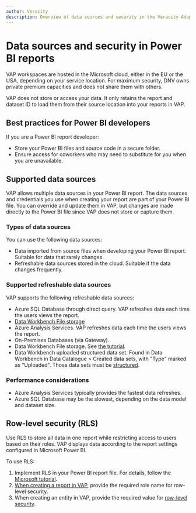 ```yaml
---
author: Veracity
description: Overview of data sources and security in the Veracity Adapter for Power BI.
---
```


# Data sources and security in Power BI reports
VAP workspaces are hosted in the Microsoft cloud, either in the EU or the USA, depending on your service location. For maximum security, DNV owns private premium capacities and does not share them with others.

VAP does not store or access your data. It only retains the report and dataset ID to load them from their source location into your reports in VAP.

## Best practices for Power BI developers
If you are a Power BI report developer:
- Store your Power BI files and source code in a secure folder.
- Ensure access for coworkers who may need to substitute for you when you are unavailable.

## Supported data sources
VAP allows multiple data sources in your Power BI report. The data sources and credentials you use when creating your report are part of your Power BI file. You can override and update them in VAP, but changes are made directly to the Power BI file since VAP does not store or capture them.

### Types of data sources
You can use the following data sources:
* Data imported from source files when developing your Power BI report. Suitable for data that rarely changes.
* Refreshable data sources stored in the cloud. Suitable if the data changes frequently.

### Supported refreshable data sources
VAP supports the following refreshable data sources:
- Azure SQL Database through direct query. VAP refreshes data each time the users views the report.
- [Data Workbench File storage](../dataworkbench/filestorage/filestorage.md)
- Azure Analysis Services. VAP refreshes data each time the users views the report.
- On-Premises Databases (via Gateway).
- Data Workbench File storage. See [the tutorial](file-storage-as-data-source/introduction.md).
- Data Workbench uploaded structured data set. Found in Data Workbench in Data Catalogue > Created data sets, with "Type" marked as "Uploaded". Those data sets must be [structured](../dataplatform/concepts/structdata.md).

### Performance considerations
- Azure Analysis Services typically provides the fastest data refreshes.
- Azure SQL Database may be the slowest, depending on the data model and dataset size.

## Row-level security (RLS)
Use RLS to store all data in one report while restricting access to users based on their roles. VAP displays data according to the report settings configured in Microsoft Power BI.

To use RLS:
1. Implement RLS in your Power BI report file. For details, follow the [Microsoft tutorial](https://learn.microsoft.com/en-us/power-bi/enterprise/service-admin-rls).
2. [When creating a report in VAP](admin-tab/reports.md), provide the required role name for row-level security.
3. When creating an entity in VAP, provide the required value for [row-level security](admin-tab/entities.md).
